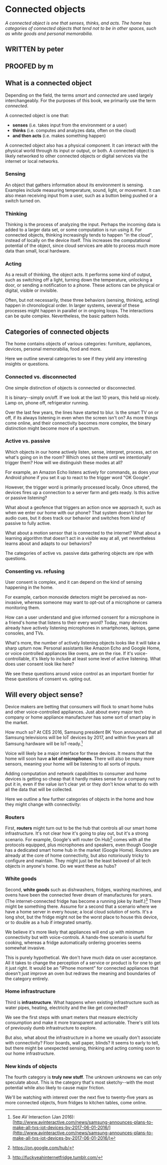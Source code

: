 # Connected objects

*A connected object is one that senses, thinks, and acts. The home has categories of connected objects that tend not to be in other spaces, such as white goods and personal memorabilia.*

## WRITTEN by peter
## PROOFED by m

## What is a connected object

Depending on the field, the terms *smart* and *connected* are used largely interchangeably. For the purposes of this book, we primarily use the term *connected*. 

A connected object is one that:

- **senses** (i.e. takes input from the environment or a user) 
- **thinks** (i.e. computes and analyzes data, often on the cloud)
- **and then acts** (i.e. makes something happen)

A connected object also has a physical component. It can interact with the physical world through its input or output, or both. A connected object is likely networked to other connected objects or digital services via the internet or local networks. 

### Sensing

An object that gathers information about its environment is sensing. Examples include measuring temperature, sound, light, or movement. It can also mean receiving input from a user, such as a button being pushed or a switch turned on. 

### Thinking

Thinking is the process of analyzing the input. Perhaps the incoming data is added to a larger data set, or some computation is run using it. For connected objects, thinking increasingly tends to happen "in the cloud", instead of locally on the device itself. This increases the computational potential of the object, since cloud services are able to process much more data than small, local hardware.  

### Acting

As a result of thinking, the object acts. It performs some kind of output, such as switching off a light, turning down the temperature, unlocking a door, or sending a notification to a phone. These actions can be physical or digital, visible or invisible.

Often, but not necessarily, these three behaviors (sensing, thinking, acting) happen in chronological order. In larger systems, several of these processes might happen in parallel or in ongoing loops. The interactions can be quite complex. Nevertheless, the basic pattern holds.

## Categories of connected objects

The home contains objects of various categories: furniture, appliances, devices, personal memorabilia, food and more. 

Here we outline several categories to see if they yield any interesting insights or questions.

### Connected vs. disconnected

One simple distinction of objects is connected or disconnected.

It is binary--simply on/off. If we look at the last 10 years, this held up nicely. Lamp on, phone off, refrigerator running. 

Over the last few years, the lines have started to blur. Is the smart TV on or off, if its always listening in even when the screen isn't on? As more things come online, and their connectivity becomes more complex, the binary distinction might become more of a spectrum.

### Active vs. passive 

Which objects in our home actively listen, sense, interpret, process, act on what's going on in the room? Which ones sit there until we intentionally trigger them? How will we distinguish these modes at all?

For example, an Amazon Echo listens actively for commands, as does your Android phone if you set it up to react to the trigger word "OK Google". 

However, the trigger word is primarily processed locally. Once uttered, the devices fires up a connection to a server farm and gets ready. Is this active or passive listening?

What about a geofence that triggers an action once we approach it, such as when we enter our home with our phone? That system doesn't *listen* for audio cues, but it does track our behavior and switches from *kind of* passive to fully active. 

What about a motion sensor that is connected to the internet? What about a learning algorithm that doesn't act in a visible way at all, yet nevertheless learns about and adapts to our behaviors?

The categories of active vs. passive data gathering objects are ripe with questions.

### Consenting vs. refusing

User consent is complex, and it can depend on the kind of sensing happening in the home.

For example, carbon monoxide detectors might be perceived as non-invasive, whereas someone may want to opt-out of a microphone or camera monitoring them.

How can a user understand and give informed consent for a microphone in a friend's home that listens to their every word? Today, many devices already have actively listening microphones in smartphones, laptops, game consoles, and TVs. 

What's more, the number of actively listening objects looks like it will take a sharp upturn now. Personal assistants like Amazon Echo and Google Home, or voice controlled appliances like ovens, are on the rise. If it's voice-controllable, it's likely to include at least some level of active listening. What does user consent look like here?

We see these questions around voice control as an important frontier for these questions of consent vs. opting out. 

## Will every object sense? 

Device makers are betting that consumers will flock to smart home hubs and other voice-controlled appliances. Just about every major tech company or home appliance manufacturer has some sort of smart play in the market.

How much so? At CES 2016, Samsung president BK Yoon announced that all Samsung televisions will be IoT devices by 2017, and within five years all Samsung hardware will be IoT-ready.[^1] 

Voice will likely be a major interface for these devices. It means that the home will soon have **a lot of microphones**. There will also be many more sensors, meaning your home will be listening to all sorts of inputs. 

Adding computation and network capabilities to consumer and home devices is getting so cheap that it hardly makes sense for a company not to put it in, even if the value isn't clear yet or they don't know what to do with all the data that will be collected. 

Here we outline a few further categories of objects in the home and how they might change with connectivity:

### Routers

First, **routers** might turn out to be the hub that controls all our smart home infrastructure. It's not clear how it's going to play out, but it's a strong scenario. For example, Google's wifi router On Hub[^2] comes with all the protocols equipped, plus microphones and speakers, even though Google has a dedicated smart home hub in the market (Google Home). Routers are already at the core of home connectivity, but also notoriously tricky to configure and maintain. They might just be the least beloved of all tech objects in anyone's home. Do we want these as hubs? 

### White goods

Second, **white goods** such as dishwashers, fridges, washing machines, and ovens have been the connected fever dream of manufactures for years. (The internet-connected fridge has become a running joke by itself.)[^3] There might be something there. Assume for a second that a scenario where we have a home server in every house; a local cloud solution of sorts. It's a long shot, but the fridge might not be the worst place to house this device, or to double as a hub if integrated smartly. 

We believe it's more likely that appliances will end up with minimum connectivity but with voice-controls. A hands-free scenario is useful for cooking, whereas a fridge automatically ordering groceries seems somewhat invasive. 

This is purely hypothetical. We don't have much data on user acceptance. All it takes to change the perception of a service or product is for one to get it just right. It would be an "iPhone moment" for connected appliances that doesn't just improve an oven but redraws the meaning and boundaries of the category entirely.

### Home infrastructure

Third is **infrastructure**. What happens when existing infrastructure such as water pipes, heating, electricity and the like get connected?

We see the first steps with smart meters that measure electricity consumption and make it more transparent and actionable. There's still lots of previously dumb infrastructure to explore.

But also, what about the infrastructure in a home we usually don't associate with connectivity? Floor boards, wall paper, blinds? It seems to early to tell, but there might be unexpected sensing, thinking and acting coming soon to our home infrastructure.

### New kinds of objects

The fourth category is **truly new stuff**. The unknown unknowns we can only speculate about. This is the category that's most sketchy--with the most potential while also likely to cause major friction. 

We'll be watching with interest over the next five to twenty-five years as more connected objects, from fridges to kitchen tables, come online. 

[^1]: See AV Interaction (Jan 2016): [http://www.avinteractive.com/news/samsung-announces-plans-to-make-all-tvs-iot-devices-by-2017-06-01-2016/](http://www.avinteractive.com/news/samsung-announces-plans-to-make-all-tvs-iot-devices-by-2017-06-01-2016/)
[^2]: https://on.google.com/hub/
[^3]: http://fuckyeahinternetfridge.tumblr.com/